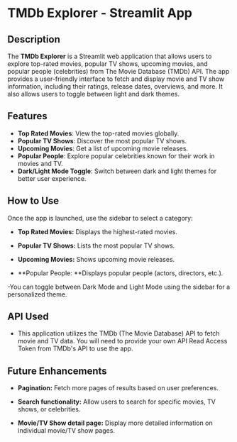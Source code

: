 # TMDb Explorer - Streamlit App

## Description

The **TMDb Explorer** is a Streamlit web application that allows users to explore top-rated movies, popular TV shows, upcoming movies, and popular people (celebrities) from The Movie Database (TMDb) API. The app provides a user-friendly interface to fetch and display movie and TV show information, including their ratings, release dates, overviews, and more. It also allows users to toggle between light and dark themes.

## Features

- **Top Rated Movies**: View the top-rated movies globally.
- **Popular TV Shows**: Discover the most popular TV shows.
- **Upcoming Movies**: Get a list of upcoming movie releases.
- **Popular People**: Explore popular celebrities known for their work in movies and TV.
- **Dark/Light Mode Toggle**: Switch between dark and light themes for better user experience.
## How to Use
Once the app is launched, use the sidebar to select a category:

- **Top Rated Movies:** Displays the highest-rated movies.

- **Popular TV Shows:** Lists the most popular TV shows.

- **Upcoming Movies:** Shows upcoming movie releases.

- **Popular People: **Displays popular people (actors, directors, etc.).

-You can toggle between Dark Mode and Light Mode using the sidebar for a personalized theme.

## API Used
- This application utilizes the TMDb (The Movie Database) API to fetch movie and TV data. You will need to provide your own API Read Access Token from TMDb's API to use the app.

## Future Enhancements
- **Pagination:** Fetch more pages of results based on user preferences.

- **Search functionality:** Allow users to search for specific movies, TV shows, or celebrities.

- **Movie/TV Show detail page:** Display more detailed information on individual movie/TV show pages.

